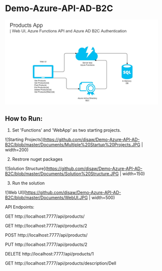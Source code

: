 # Demo-Azure-API-AD-B2C

![Design](https://github.com/disaw/Demo-Azure-API-AD-B2C/blob/master/Documents/Design.JPG?raw=true)

## How to Run:

1. Set 'Functions' and 'WebApp' as two starting projects.

![Starting Projects](https://github.com/disaw/Demo-Azure-API-AD-B2C/blob/master/Documents/Multiple%20Startup%20Projects.JPG | width=200)


2. Restrore nuget packages 

![Solution Structure](https://github.com/disaw/Demo-Azure-API-AD-B2C/blob/master/Documents/Solution%20Structure.JPG | width=150)


3. Run the solution

![Web UI](https://github.com/disaw/Demo-Azure-API-AD-B2C/blob/master/Documents/WebUI.JPG | width=500)



API Endpoints:

GET http://localhost:7777/api/products/

GET http://localhost:7777/api/products/2

POST http://localhost:7777/api/products/

PUT http://localhost:7777/api/products/2

DELETE http://localhost:7777/api/products/1

GET http://localhost:7777/api/products/description/Dell
